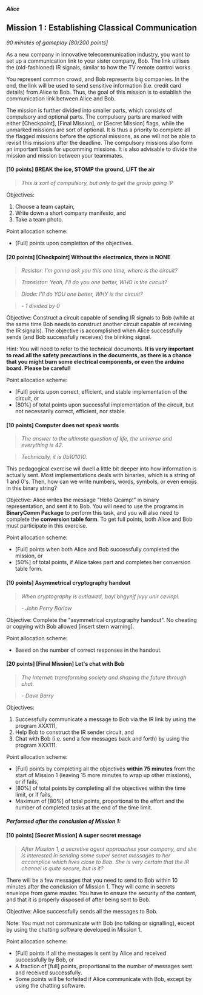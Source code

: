 **_Alice_**
## Mission 1 : Establishing Classical Communication
*90 minutes of gameplay [80/200 points]*

As a new company in innovative telecommunication industry, you want to set up a communication link to your sister company, Bob. The link utilises the (old-fashioned) IR signals, similar to how the TV remote control works.

You represent common crowd, and Bob represents big companies. In the end, the link will be used to send sensitive information (i.e. credit card details) from Alice to Bob. Thus, the goal of this mission is to establish the communication link between Alice and Bob.

The mission is further divided into smaller parts, which consists of compulsory and optional parts. The compulsory parts are marked with either [Checkpoint], [Final Mission], or [Secret Mission] flags, while the unmarked missions are sort of optional. It is thus a priority to complete all the flagged missions before the optional missions, as one will not be able to revisit this missions after the deadline. The compulsory missions also form an important basis for upcomming missions. It is also advisable to divide the mission and mission between your teammates.

#### [10 points] BREAK the ice, STOMP the ground, LIFT the air
> *This is sort of compulsory, but only to get the group going :P*

Objectives:
1. Choose a team captain,
1. Write down a short company manifesto, and
1. Take a team photo.

Point allocation scheme:
* [Full] points upon completion of the objectives.

#### [20 points] [Checkpoint] Without the electronics, there is NONE
> *Resistor: I'm gonna ask you this one time, where is the circuit?*

> *Transistor: Yeah, I'll do you one better, WHO is the circuit?*

> *Diode: I'll do YOU one better, WHY is the circuit?*

> *- 1 divided by 0*

Objective: Construct a circuit capable of sending IR signals to Bob (while at the same time Bob needs to construct another circuit capable of receiving the IR signals). The objective is accomplished when Alice successfully sends (and Bob successfully receives) the blinking signal.

Hint: You will need to refer to the technical documents. **It is very important to read all the safety precautions in the documents, as there is a chance that you might burn some electrical components, or even the arduino board. Please be careful!**

Point allocation scheme:
* [Full] points upon correct, efficient, and stable implementation of the circuit, or
* [80%] of total points upon successful implementation of the circuit, but not necessarily correct, efficient, nor stable.

#### [10 points] Computer does not speak words
> *The answer to the ultimate question of life, the universe and everything is 42.*

> *Technically, it is 0b101010.*

This pedagogical exercise wil dwell a little bit deeper into how information is actually sent. Most implementations deals with binaries, which is a string of 1 and 0's. Then, how can we write numbers, words, symbols, or even emojis in this binary string?

Objective: Alice writes the message "Hello Qcamp!" in binary representation, and sent it to Bob. You will need to use the programs in **BinaryComm Package** to perform this task, and you will also need to complete the **conversion table form**. To get full points, both Alice and Bob must participate in this exercise.

Point allocation scheme:
* [Full] points when both Alice and Bob successfully completed the mission, or
* [50%] of total points, if Alice takes part and completes her conversion table form.

#### [10 points] Asymmetrical cryptography handout
> *When cryptography is outlawed, bayl bhgynjf jvyy unir cevinpl.*

> *-  John Perry Barlow*

Objective: Complete the "asymmetrical cryptography handout". No cheating or copying with Bob allowed [insert stern warning].

Point allocation scheme:
* Based on the number of correct responses in the handout.

#### [20 points] [Final Mission] Let's chat with Bob
> *The Internet: transforming society and shaping the future through chat.*

> *- Dave Barry*

Objectives:
1. Successfully communicate a message to Bob via the IR link by using the program XXX111,
1. Help Bob to construct the IR sender circuit, and
1. Chat with Bob (i.e. send a few messages back and forth) by using the program XXX111.

Point allocation scheme:
* [Full] points by completing all the objectives **within 75 minutes** from the start of Mission 1 (leaving 15 more minutes to wrap up other missions), or if fails,
* [80%] of total points by completing all the objectives within the time limit, or if fails,
* Maximum of [80%] of total points, proportional to the effort and the number of completed tasks at the end of the time limit.


#### *Performed __after__ the conclusion of Mission 1:*
#### [10 points] [Secret Mission] A super secret message
> *After Mission 1, a secretive agent approaches your company, and she is interested in sending some super secret messages to her accomplice which lives close to Bob. She is very certain that the IR channel is quite secure, but is it?*

There will be a few messages that you need to send to Bob within 10 minutes after the conclusion of Mission 1. They will come in secrets envelope from game master. You have to ensure the security of the content, and that it is properly disposed of after being sent to Bob.

Objective: Alice successfully sends all the messages to Bob.

Note: You must not communicate with Bob (no talking or signalling), except by using the chatting software developed in Mission 1.

Point allocation scheme:
* [Full] points if all the messages is sent by Alice and received successfully by Bob, or
* A fraction of [full] points, proportional to the number of messages sent and received successfully.
* Some points will be forfeited if Alice communicate with Bob, except by using the chatting software.
